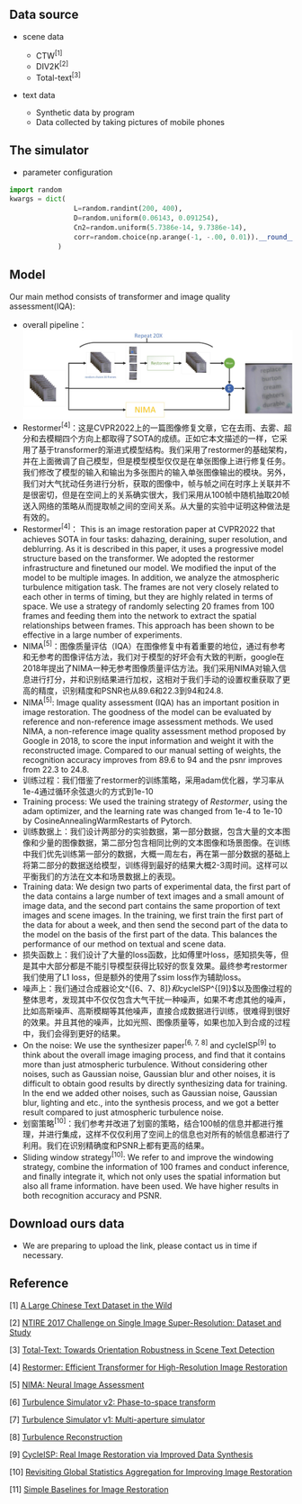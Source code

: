 ## Data source
- scene data
    + CTW<sup>[1]</sup>
    + DIV2K<sup>[2]</sup>
    + Total-text<sup>[3]</sup>

- text data
    + Synthetic data by program
    + Data collected by taking pictures of mobile phones


## The simulator  
- parameter configuration
```python
import random
kwargs = dict(
                L=random.randint(200, 400),
                D=random.uniform(0.06143, 0.091254),
                Cn2=random.uniform(5.7386e-14, 9.7386e-14),
                corr=random.choice(np.arange(-1, -.00, 0.01)).__round__(3),
            )   
```

## Model
Our main method consists of transformer and image quality assessment(IQA):
+ overall pipeline：
![](model_desc.jpg)
+ Restormer<sup>[4]</sup>：这是CVPR2022上的一篇图像修复文章，它在去雨、去雾、超分和去模糊四个方向上都取得了SOTA的成绩。正如它本文描述的一样，它采用了基于transformer的渐进式模型结构。我们采用了restormer的基础架构，并在上面微调了自己模型，但是模型模型仅仅是在单张图像上进行修复任务。我们修改了模型的输入和输出为多张图片的输入单张图像输出的模块。另外，我们对大气扰动任务进行分析，获取的图像中，帧与帧之间在时序上关联并不是很密切，但是在空间上的关系确实很大，我们采用从100帧中随机抽取20帧送入网络的策略从而提取帧之间的空间关系。从大量的实验中证明这种做法是有效的。
+ Restormer<sup>[4]</sup>： This is an image restoration paper at CVPR2022 that achieves SOTA in four tasks:  dahazing, deraining, super resolution, and deblurring. As it is described in this paper, it uses a progressive model structure based on the transformer.  We adopted the restormer infrastructure and finetuned our model. We modified the input of the model to be multiple images. In addition, we analyze the atmospheric turbulence mitigation task. The frames are not very closely related to each other in terms of timing, but they are highly related in terms of space. We use a strategy of randomly selecting 20 frames from 100 frames and feeding them into the network to extract the spatial relationships between frames. This approach has been shown to be effective in a large number of experiments.
+ NIMA<sup>[5]</sup>：图像质量评估（IQA）在图像修复中有着重要的地位，通过有参考和无参考的图像评估方法，我们对于模型的好坏会有大致的判断，google在2018年提出了NIMA一种无参考图像质量评估方法。我们采用NIMA对输入信息进行打分，并和识别结果进行加权，这相对于我们手动的设置权重获取了更高的精度，识别精度和PSNR也从89.6和22.3到94和24.8.
+ NIMA<sup>[5]</sup>:  Image quality assessment (IQA) has an important position in image restoration. The goodness of the model can be evaluated by reference and non-reference image assessment methods. We used NIMA, a non-reference image quality assessment method proposed by Google in 2018, to score the input information and weight it with the reconstructed image. Compared to our manual setting of weights, the recognition accuracy improves from 89.6 to 94 and the psnr improves from 22.3 to 24.8.
+ 训练过程：我们借鉴了restormer的训练策略，采用adam优化器，学习率从1e-4通过循环余弦退火的方式到1e-10
+ Training process: We used the training strategy of *Restormer*, using the adam optimizer, and the learning rate was changed from 1e-4 to 1e-10 by CosineAnnealingWarmRestarts of Pytorch.
+ 训练数据上：我们设计两部分的实验数据，第一部分数据，包含大量的文本图像和少量的图像数据，第二部分包含相同比例的文本图像和场景图像。在训练中我们优先训练第一部分的数据，大概一周左右，再在第一部分数据的基础上将第二部分的数据送给模型，训练得到最好的结果大概2-3周时间。这样可以平衡我们的方法在文本和场景数据上的表现。
+ Training data: We design two parts of experimental data, the first part of the data contains a large number of text images and a small amount of image data, and the second part contains the same proportion of text images and scene images. In the training, we first train the first part of the data for about a week, and then send the second part of the data to the model on the basis of the first part of the data. This balances the performance of our method on textual and scene data.
+ 损失函数上：我们设计了大量的loss函数，比如傅里叶loss，感知损失等，但是其中大部分都是不能引导模型获得比较好的恢复效果。最终参考restormer我们使用了L1 loss，但是额外的使用了ssim loss作为辅助loss。
+ 噪声上：我们通过合成器论文^{[6、7、8]}$和$cycleISP^{[9]}$以及图像过程的整体思考，发现其中不仅仅包含大气干扰一种噪声，如果不考虑其他的噪声，比如高斯噪声、高斯模糊等其他噪声，直接合成数据进行训练，很难得到很好的效果。并且其他的噪声，比如光照、图像质量等，如果也加入到合成的过程中，我们会得到更好的结果。
+ On the noise: We use the synthesizer paper<sup>[6, 7, 8]</sup> and cycleISP<sup>[9]</sup> to think about the overall image imaging process, and find that it contains more than just atmospheric turbulence. Without considering other noises, such as Gaussian noise, Gaussian blur and other noises, it is difficult to obtain good results by directly synthesizing data for training. In the end we added other noises, such as Gaussian noise, Gaussian blur, lighting and etc., into the synthesis process, and we got a better result compared to just atmospheric turbulence noise.
+ 划窗策略<sup>[10]</sup>：我们参考并改进了划窗的策略，结合100帧的信息并都进行推理，并进行集成，这样不仅仅利用了空间上的信息也对所有的帧信息都进行了利用。我们在识别精确度和PSNR上都有更高的结果。
+ Sliding window strategy<sup>[10]</sup>: We refer to and improve the windowing strategy, combine the information of 100 frames and conduct inference, and finally integrate it, which not only uses the spatial information but also all frame information. have been used. We have higher results in both recognition accuracy and PSNR.

## Download ours data
- We are preparing to upload the link, please contact us in time if necessary.

## Reference
[1] [A Large Chinese Text Dataset in the Wild](https://ctwdataset.github.io/)

[2] [NTIRE 2017 Challenge on Single Image Super-Resolution: Dataset and Study](https://data.vision.ee.ethz.ch/cvl/DIV2K/)

[3] [Total-Text: Towards Orientation Robustness in Scene Text Detection](https://github.com/cs-chan/Total-Text-Dataset)

[4] [Restormer: Efficient Transformer for High-Resolution Image Restoration](https://arxiv.org/abs/2111.09881)

[5] [NIMA: Neural Image Assessment](https://arxiv.org/abs/1709.05424)

[6] [Turbulence Simulator v2: Phase-to-space transform](https://engineering.purdue.edu/ChanGroup/project_turbulence.html)

[7] [Turbulence Simulator v1: Multi-aperture simulator](https://engineering.purdue.edu/ChanGroup/project_turbulence.html)

[8] [Turbulence Reconstruction](https://engineering.purdue.edu/ChanGroup/project_turbulence.html)

[9] [CycleISP: Real Image Restoration via Improved Data Synthesis](https://arxiv.org/abs/2003.07761)

[10] [Revisiting Global Statistics Aggregation for Improving Image Restoration](https://arxiv.org/pdf/2112.04491.pdf)

[11] [Simple Baselines for Image Restoration](https://arxiv.org/abs/2204.04676)
